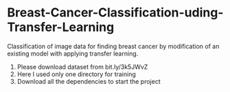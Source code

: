 # Breast-Cancer-Classification-uding-Transfer-Learning
Classification of image data for finding breast cancer by modification of an existing model with applying transfer learning.

1. Please download dataset from bit.ly/3k5JWvZ
2. Here I used only one directory for training
3. Download all the dependencies to start the project
